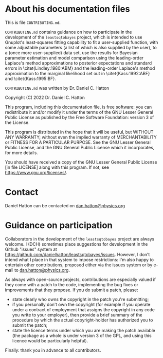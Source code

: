 # About his documentation files

This is file `CONTRIBUTING.md`.

`CONTRIBUTING.md` contains guidance on how to participate in the
development of the `leastsqtobayes` project, which is intended to use
Gnuplot's least-squares fitting capability to fit a user-supplied
function, with some adjustable parameters (a list of which is also
supplied by the user), to a (once more user-supplied) data set, use
the results for Bayesian parameter estimation and model comparison
using the leading-order Laplace's method approximations to posterior
expectations and standard errors in \citet{Lindley:1980:ABM} and the
leading-order Laplace's method approximation to the marginal
likelihood set out in \citet{Kass:1992:ABF} and \citet{Kass:1995:BF}.

`CONTRIBUTING.md` was written by Dr. Daniel C. Hatton

Copyright (C) 2022 Dr. Daniel C. Hatton

This program, including this documentation file, is free software: you
can redistribute it and/or modify it under the terms of the GNU Lesser
General Public License as published by the Free Software Foundation:
version 3 of the License.

This program is distributed in the hope that it will be useful, but
WITHOUT ANY WARRANTY; without even the implied warranty of
MERCHANTABILITY or FITNESS FOR A PARTICULAR PURPOSE.  See the GNU
Lesser General Public License, and the GNU General Public License
which it incorporates, for more details.

You should have received a copy of the GNU Lesser General Public
License [in file LICENSE] along with this program.  If not, see
<https://www.gnu.org/licenses/>.

# Contact

Daniel Hatton can be contacted on <dan.hatton@physics.org>

# Guidance on participation

Collaborators in the development of the `leastsqtobayes` project are
always welcome.  I (DCH) sometimes place suggestions for development
in the Github "issues" system at
<https://github.com/danielhatton/leastsqtobayes/issues>.  However, I
don't intend what I place in that system to impose restrictions: I'm
also happy to entertain other contributions, proposed either via the
issues system or by e-mail to <dan.hatton@physics.org>.

As always with open-source projects, contributions are especially
valued if they come with a patch to the code, implementing the bug
fixes or improvements that they propose.  If you do submit a patch,
please:
- state clearly who owns the copyright in the patch you're submitting;
- if you personally don't own the copyright (for example if you
  operate under a contract of employment that assigns the copyright in
  any code you write to your employer), then provide a brief summary
  of the procedure by which the actual copyright-holder has authorized
  you to submit the patch;
- state the licence terms under which you are making the patch
  available (the package as a whole is under version 3 of the GPL, and
  using this licence would be particularly helpful).

Finally: thank you in advance to all contributors.

